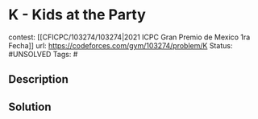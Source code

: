 # K - Kids at the Party

contest: [[CFICPC/103274/103274|2021 ICPC Gran Premio de Mexico 1ra Fecha]]
url: https://codeforces.com/gym/103274/problem/K
Status: #UNSOLVED
Tags: #

## Description

## Solution

